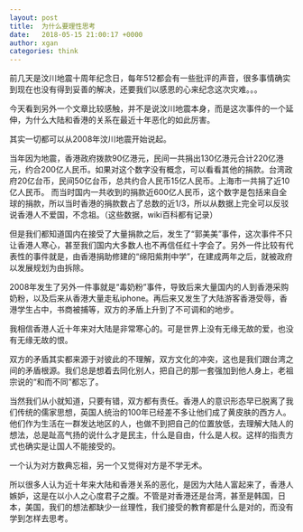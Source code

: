 ```yaml
---
layout: post
title:  为什么要理性思考
date:   2018-05-15 21:00:17 +0000
author: xgan
categories: think
---
```


前几天是汶川地震十周年纪念日，每年512都会有一些批评的声音，很多事情确实到现在也没有得到妥善的解决，还要我们以感恩的心来纪念这次灾难。。。

今天看到另外一个文章比较感触，并不是说汶川地震本身，而是这次事件的一个延伸，为什么大陆和香港的关系在最近十年恶化的如此厉害。



其实一切都可以从2008年汶川地震开始说起。

当年因为地震，香港政府拨款90亿港元，民间一共捐出130亿港元合计220亿港元，约合200亿人民币。如果对这个数字没有概念，可以看看其他的捐款。台湾政府20亿台币，民间50亿台币，总共约合人民币15亿人民币。上海市一共捐了近10亿人民币。
而当时国内一共收到的捐款近600亿人民币，这个数字是包括来自全球的捐款，所以当时香港的捐款数占了总数的近1/3，所以从数据上完全可以反驳说香港人不爱国，不念祖。（这些数据，wiki百科都有记录）

但是我们都知道国内在接受了大量捐款之后，发生了“郭美美”事件，这次事件不只让香港人寒心，甚至我们国内大多数人也不再信任红十字会了。另外一件比较有代表性的事件就是，由香港捐助修建的“绵阳紫荆中学”，在建成两年之后，就被政府以发展规划为由拆除。

2008年发生了另外一件事就是“毒奶粉”事件，导致后来大量国内的人到香港采购奶粉，以及后来从香港大量走私iphone。再后来又发生了大陆游客香港受辱，香港学生占中，书商被捕等，双方的矛盾上升到了不可调和的地步。

我相信香港人近十年来对大陆是非常寒心的。可是世界上没有无缘无故的爱，也没有无缘无故的恨。

双方的矛盾其实都来源于对彼此的不理解，双方文化的冲突，这也是我们跟台湾之间的矛盾根源。我们总是想着去同化别人，把自己的那一套强加到他人身上，老祖宗说的“和而不同”都忘了。

当然我们从小就知道，只要有错，双方都有责任。香港人的意识形态早已脱离了我们传统的儒家思想，英国人统治的100年已经差不多让他们成了黄皮肤的西方人。他们作为生活在一群发达地区的人，也做不到把自己的位置放低，去理解大陆人的想法，总是趾高气扬的说什么才是民主，什么是自由，什么是人权。这样的指责方式也确实是让国人不能接受的。

一个认为对方数典忘祖，另一个又觉得对方是不学无术。

所以很多人认为近十年来大陆和香港关系的恶化，是因为大陆人富起来了，香港人嫉妒，这是在以小人之心度君子之腹。不管是对香港还是台湾，甚至是韩国，日本，美国，我们的想法都缺少一丝理性，我们接受的教育都是什么是对的，而没有学到怎样去思考。
